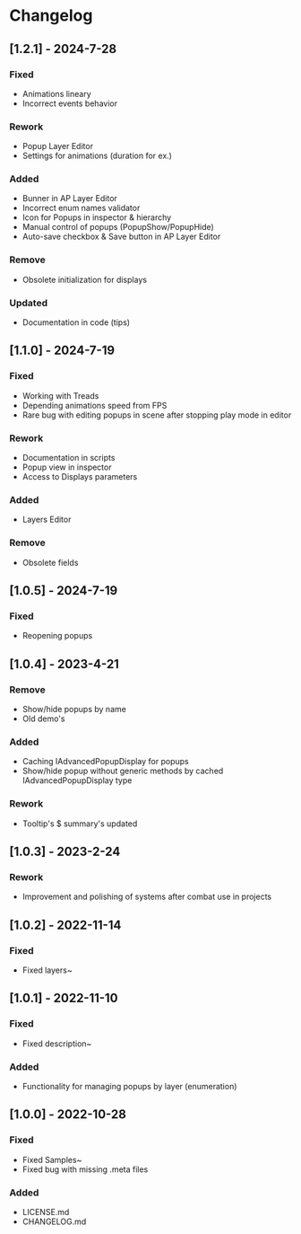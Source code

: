 # Changelog
## [1.2.1] - 2024-7-28
### Fixed
- Animations lineary
- Incorrect events behavior
### Rework
- Popup Layer Editor
- Settings for animations (duration for ex.)
### Added
- Bunner in AP Layer Editor
- Incorrect enum names validator
- Icon for Popups in inspector & hierarchy
- Manual control of popups (PopupShow/PopupHide)
- Auto-save checkbox & Save button in AP Layer Editor
### Remove
- Obsolete initialization for displays
### Updated
- Documentation in code (tips)

## [1.1.0] - 2024-7-19
### Fixed
- Working with Treads
- Depending animations speed from FPS
- Rare bug with editing popups in scene after stopping play mode in editor
### Rework
- Documentation in scripts
- Popup view in inspector
- Access to Displays parameters
### Added
- Layers Editor
### Remove
- Obsolete fields

## [1.0.5] - 2024-7-19
### Fixed
- Reopening popups

## [1.0.4] - 2023-4-21
### Remove
- Show/hide popups by name
- Old demo's
### Added
- Caching IAdvancedPopupDisplay for popups
- Show/hide popup without generic methods by cached IAdvancedPopupDisplay type
### Rework
- Tooltip's $ summary's updated

## [1.0.3] - 2023-2-24
### Rework
- Improvement and polishing of systems after combat use in projects

## [1.0.2] - 2022-11-14
### Fixed
- Fixed layers~

## [1.0.1] - 2022-11-10
### Fixed
- Fixed description~
### Added
- Functionality for managing popups by layer (enumeration)

## [1.0.0] - 2022-10-28
### Fixed
- Fixed Samples~
- Fixed bug with missing .meta files
### Added
- LICENSE.md
- CHANGELOG.md
